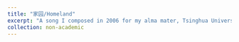```yaml
---
title: "家园/Homeland"
excerpt: "A song I composed in 2006 for my alma mater, Tsinghua University<br/><img src='/images/homeland_thumbnail.png'>"
collection: non-academic
---
```


